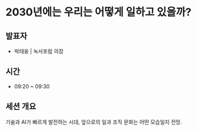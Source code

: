 # 2030년에는 우리는 어떻게 일하고 있을까?

## 발표자
- 박태웅 | 녹서포럼 의장

## 시간
- 09:20 ~ 09:30

## 세션 개요
기술과 AI가 빠르게 발전하는 시대, 앞으로의 일과 조직 문화는 어떤 모습일지 전망.